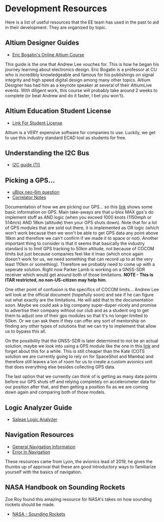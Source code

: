 # Development Resources

Here is a list of useful resources that the EE team has used in the past to aid in their development. They are organized by topic.

## Altium Designer Guides
- [Eric Bogatin's Online Altium Course](https://sites.google.com/colorado.edu/practicalpcbdesignmanufacture/erics-altium-workshop)

This guide is the one that Andrew Lee vouches for. This is how he began his journey learning about electronics design. Eric Bogatin is a professor at CU who is incredibly knowledgeable and famous for his publishings on signal integrity and high speed digital design among many other topics. Altium Designer has had him as a keynote speaker at several of their AltiumLive events. With diligent work, this course will probably take around 2 weeks to complete (or beat Andrew and do it faster, I bet you won't). 


## Altium Education Student License
- [Link For Student License](https://www.altium.com/education/student-licenses)

Altium is a VERY expensive software for companies to use. Luckily, we get to use this industry standard ECAD tool as students for free.

## Understanding the I2C Bus
- [I2C guide (TI)](https://www.ti.com/lit/an/slva704/slva704.pdf?ts=1652533258322&ref_url=https%253A%252F%252Fwww.ti.com%252Fproduct%252FTCA9555%253Futm_source%253Dgoogle%2526utm_medium%253Dcpc%2526utm_campaign%253Dasc-int-null-prodfolderdynamic-cpc-pf-google-wwe%2526utm_content%253Dprodfolddynamic%2526ds_k%253DDYNAMIC%2BSEARCH%2BADS%2526DCM%253Dyes%2526gclid%253DCj0KCQjwpv2TBhDoARIsALBnVnk8O5KMyhALKIDlnBGjJ7HfEqzObzi_JllaoqqcZwmt-ouwSHQ_jfIaAliSEALw_wcB%2526gclsrc%253Daw.ds#:~:text=Reading%20From%20a%20Slave%20On%20The%20I2C%20Bus&text=This%20is%20done%20by%20the,it%20wishes%20to%20read%20from.)

## Picking a GPS...
- [uBlox neo-6m question](https://portal.u-blox.com/s/question/0D52p00009NRvHoCAL/neo6mv2-as-rocket-tracker)
- [Correlator Notes](https://www.e-education.psu.edu/geog862/node/1756)

Documentation of how we are picking our GPS... so this [link](https://shop.bigredbee.com/blogs/news/high-altitude-gps-operation) shows some basic information on GPS. Main take-aways are that u-blox MAX gps's do implement stuff as AND logic (when you exceed 1000 knots (1150mph or 514m/s) AND 18km (altitude) then your GPS shuts down). Note that for a lot of GPS modules that are sold out there, it is implemented as OR logic (which won't work because then we won't be able to get GPS data any point above 18km and therefore we can't confirm if we made it to space or not). Another important thing to consider is that it seems that basically the industry standard is to limit GPS tracking to 50km altitude, not because of COCOM limits but just because companies feel like it lmao (which once again doesn't work for us, we need something that can record up to at the very least 110km or something). Therefore we probably need to come up with a seperate solution. Right now Parker Lamb is working on a GNSS-SDR receiver which would get around both of those limitations. **NOTE - This is ITAR restricted, no non-US-citizen may help him**. 

One other point of confusion is the specifics of COCOM limits... Andrew Lee will look at the official document (hopefully soon) and see if he can figure out what exactly are the limitations. He will add that to the documentation soon. Maybe we could ask a big company super-duper-nicely and promise to advertise their company without our club and as a student org to get them to adjust one of their gps modules so that it's no longer limited to 50km. Or we can ask them if they can offer any sort of mentorship on finding any other types of solutions that we can try to implement that allow us to bypass this all. 

On the possibility that the GNSS-SDR is later determined to not be an actual solution, maybe we look into using a GPS module like the one in this [link](https://www.highaltitudescience.com/products/eagle-flight-computer) and forget about this for a while. This is still cheaper than the Kate (COTS solution we are currently going to rely on for SpaceShot and Mamba) and therefore still leaves a ton of room for us to create a custom avionics unit that does everything else besides collecting GPS data. 

The last option that we currently can think of is getting as many data points before our GPS shuts off and relying completely on accelerometer data for our position after that, and then getting a position fix as we are coming down again and comparing both of those models.


## Logic Analyzer Guide
- [Saleae Logic Analyzer](http://downloads.saleae.com/Saleae+Users+Guide.pdf)

## Navigation Resources
- [General Navigation Information](https://arxiv.org/pdf/1711.02508.pdf)
- [Error In Navigation](https://www.cl.cam.ac.uk/techreports/UCAM-CL-TR-696.pdf)

These resources came from Lyon, the avionics lead of 2019, he gives the thumbs up of approval that these are good introductory ways to familiarize yourself with the basics of navigation.

## NASA Handbook on Sounding Rockets

Zoe Roy found this amazing resource for NASA's takes on how sounding rockets should be made.

- [NASA - Sounding Rockets](hardware_appnotesORresources/nasa_soundingrockets.pdf)